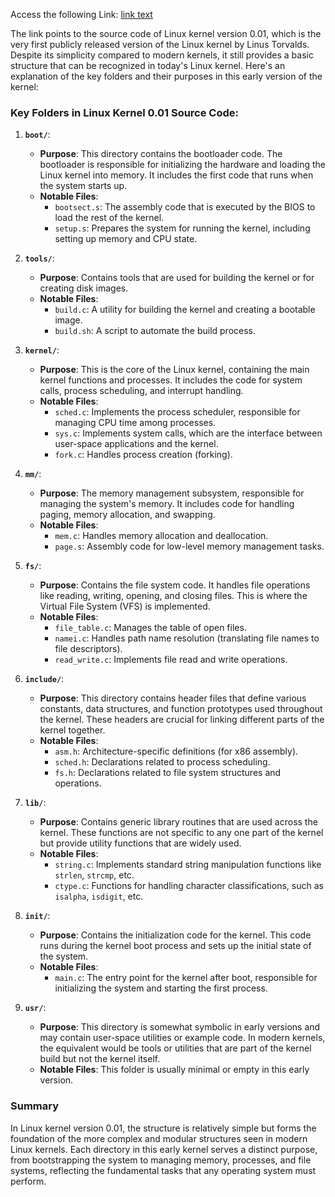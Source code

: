 Access the following Link: [link text](https://elixir.bootlin.com/linux/0.01/source)

The link points to the source code of Linux kernel version 0.01, which is the very first publicly released version of the Linux kernel by Linus Torvalds. Despite its simplicity compared to modern kernels, it still provides a basic structure that can be recognized in today's Linux kernel. Here's an explanation of the key folders and their purposes in this early version of the kernel:

### **Key Folders in Linux Kernel 0.01 Source Code:**

1. **`boot/`**:
   - **Purpose**: This directory contains the bootloader code. The bootloader is responsible for initializing the hardware and loading the Linux kernel into memory. It includes the first code that runs when the system starts up.
   - **Notable Files**:
     - `bootsect.s`: The assembly code that is executed by the BIOS to load the rest of the kernel.
     - `setup.s`: Prepares the system for running the kernel, including setting up memory and CPU state.

2. **`tools/`**:
   - **Purpose**: Contains tools that are used for building the kernel or for creating disk images.
   - **Notable Files**:
     - `build.c`: A utility for building the kernel and creating a bootable image.
     - `build.sh`: A script to automate the build process.

3. **`kernel/`**:
   - **Purpose**: This is the core of the Linux kernel, containing the main kernel functions and processes. It includes the code for system calls, process scheduling, and interrupt handling.
   - **Notable Files**:
     - `sched.c`: Implements the process scheduler, responsible for managing CPU time among processes.
     - `sys.c`: Implements system calls, which are the interface between user-space applications and the kernel.
     - `fork.c`: Handles process creation (forking).

4. **`mm/`**:
   - **Purpose**: The memory management subsystem, responsible for managing the system's memory. It includes code for handling paging, memory allocation, and swapping.
   - **Notable Files**:
     - `mem.c`: Handles memory allocation and deallocation.
     - `page.s`: Assembly code for low-level memory management tasks.

5. **`fs/`**:
   - **Purpose**: Contains the file system code. It handles file operations like reading, writing, opening, and closing files. This is where the Virtual File System (VFS) is implemented.
   - **Notable Files**:
     - `file_table.c`: Manages the table of open files.
     - `namei.c`: Handles path name resolution (translating file names to file descriptors).
     - `read_write.c`: Implements file read and write operations.

6. **`include/`**:
   - **Purpose**: This directory contains header files that define various constants, data structures, and function prototypes used throughout the kernel. These headers are crucial for linking different parts of the kernel together.
   - **Notable Files**:
     - `asm.h`: Architecture-specific definitions (for x86 assembly).
     - `sched.h`: Declarations related to process scheduling.
     - `fs.h`: Declarations related to file system structures and operations.

7. **`lib/`**:
   - **Purpose**: Contains generic library routines that are used across the kernel. These functions are not specific to any one part of the kernel but provide utility functions that are widely used.
   - **Notable Files**:
     - `string.c`: Implements standard string manipulation functions like `strlen`, `strcmp`, etc.
     - `ctype.c`: Functions for handling character classifications, such as `isalpha`, `isdigit`, etc.

8. **`init/`**:
   - **Purpose**: Contains the initialization code for the kernel. This code runs during the kernel boot process and sets up the initial state of the system.
   - **Notable Files**:
     - `main.c`: The entry point for the kernel after boot, responsible for initializing the system and starting the first process.

9. **`usr/`**:
   - **Purpose**: This directory is somewhat symbolic in early versions and may contain user-space utilities or example code. In modern kernels, the equivalent would be tools or utilities that are part of the kernel build but not the kernel itself.
   - **Notable Files**: This folder is usually minimal or empty in this early version.

### **Summary**
In Linux kernel version 0.01, the structure is relatively simple but forms the foundation of the more complex and modular structures seen in modern Linux kernels. Each directory in this early kernel serves a distinct purpose, from bootstrapping the system to managing memory, processes, and file systems, reflecting the fundamental tasks that any operating system must perform.
